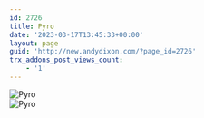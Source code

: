 ```yaml
---
id: 2726
title: Pyro
date: '2023-03-17T13:45:33+00:00'
layout: page
guid: 'http://new.andydixon.com/?page_id=2726'
trx_addons_post_views_count:
    - '1'
---
```


![Pyro](https://i0.wp.com/assets.g8x2.ldn.idrivee2-23.com/posters/Pyro%2001.jpg?w=1200&ssl=1 "Pyro")  
![Pyro](https://i0.wp.com/assets.g8x2.ldn.idrivee2-23.com/posters/Pyro%2003.jpg?w=1200&ssl=1 "Pyro")